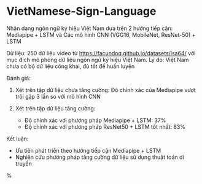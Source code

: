 # VietNamese-Sign-Language

Nhận dạng ngôn ngữ ký hiệu Việt Nam dựa trên 2 hướng tiếp cận: Mediapipe + LSTM và Các mô hình CNN (VGG16, MobileNet, ResNet-50)  + LSTM

Dữ liệu: 250 dữ liệu video từ https://facundoq.github.io/datasets/lsa64/ với mục đích mô phỏng dữ liệu ngôn ngữ ký hiệu Việt Nam. Lý do: Việt Nam chưa có bộ dữ liệu công khai, đủ tốt để huấn luyện 


Đánh giá: 

1. Xét trên tập dữ liệu chưa tăng cường: Độ chính xác của Mediapipe vượt trội gập 3 lần so với mô hình CNN

2. Xét trên tập dữ liệu tăng cường:

   - Độ chính xác với phương pháp Mediapipe + LSTM: 37%
   - Độ chính xác với phương pháp ResNet50 + LSTM tốt nhất: 83%
  
Kết luận: 
- Ưu tiên phát triển theo hướng tiếp cận Mediapipe + LSTM
- Nghiên cứu phương pháp tăng cường dữ liệu sử dụng thuật toán di truyền


%
